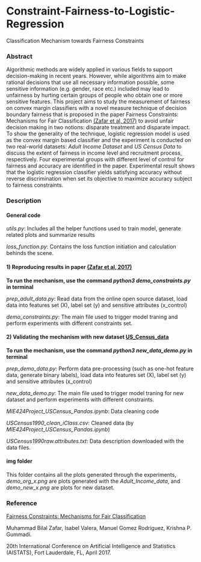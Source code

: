 # Constraint-Fairness-to-Logistic-Regression
Classification Mechanism towards Fairness Constraints

### Abstract
Algorithmic methods are widely applied in various fields to support decision-making in recent years. However, while algorithms aim to make rational decisions that use all necessary information possible, some sensitive information (e.g. gender, race etc.) included may lead to unfairness by hurting certain groups of people who obtain one or more sensitive features. This project aims to study the measurement of fairness on convex margin classifiers with a novel measure technique of decision boundary fairness that is proposed in the paper Fairness Constraints: Mechanisms for Fair Classification [(Zafar et al, 2017)](https://arxiv.org/abs/1507.05259) to avoid unfair decision making in two notions: disparate treatment and disparate impact. To show the generality of the technique, logistic regression model is used as the convex margin based classifier and the experiment is conducted on two real-world datasets: _Adult Income Dataset_ and _US Census Data_ to discuss the extent of fairness in income level and recruitment process, respectively. Four experimental groups with different level of control for fairness and accuracy are identified in the paper. Experimental result shows that the logistic regression classifier yields satisfying accuracy without reverse discrimination when set its objective to maximize accuracy subject to fairness constraints.



### Description 
#### General code
_utils.py_: Includes all the helper functions used to train model, generate related plots and summarize results 

_loss_function.py_: Contains the loss function initiation and calculation behinds the scene.


#### 1) Reproducing results in paper [(Zafar et al, 2017)](https://arxiv.org/abs/1507.05259) 

**To run the mechanism, use the command _python3 demo_constraints.py_ in terminal**

_prep_adult_data.py_: Read data from the online open source dataset, load data into features set (X), label set (y) and sensitive attributes (x_control)

_demo_constraints.py_: The main file used to trigger model traning and perform experiments with different constraints set.


#### 2) Validating the mechanism with new dataset [US_Census_data](https://archive.ics.uci.edu/ml/datasets/US+Census+Data+(1990))

**To run the mechanism, use the command _python3 new_data_demo.py_ in terminal**

_prep_demo_data.py_: Perform data pre-processing (such as one-hot feature data, generate binary labels), load data into features set (X), label set (y) and sensitive attributes (x_control)

_new_data_demo.py_: The main file used to trigger model traning for new dataset and perform experiments with different constraints.

_MIE424Project_USCensus_Pandas.ipynb_: Data cleaning code

_USCensus1990_clean_iClass.csv_: Cleaned data (by _MIE424Project_USCensus_Pandas.ipynb_)

_USCensus1990raw.attributes.txt_: Data description downloaded with the data files. 


#### img folder
This folder contains all the plots generated through the experiments, _demo_org_x.png_ are plots generated with the _Adult_Income_data_, and _demo_new_x.png_ are plots for new dataset. 


### Reference 
[Fairness Constraints: Mechanisms for Fair Classification](https://github.com/wnstlr/fair-classification) 

Muhammad Bilal Zafar, Isabel Valera, Manuel Gomez Rodriguez, Krishna P. Gummadi.

20th International Conference on Artificial Intelligence and Statistics (AISTATS), Fort Lauderdale, FL, April 2017.
